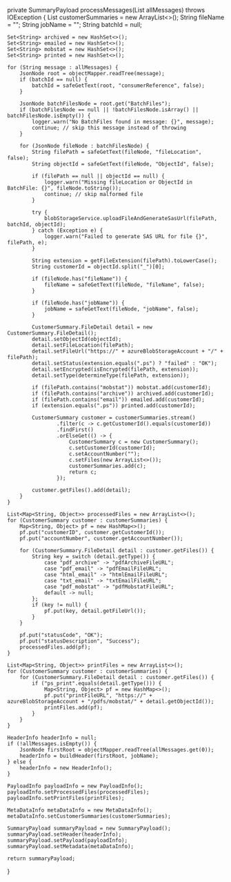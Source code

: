 private SummaryPayload processMessages(List<String> allMessages) throws IOException {
    List<CustomerSummary> customerSummaries = new ArrayList<>();
    String fileName = "";
    String jobName = "";
    String batchId = null;

    Set<String> archived = new HashSet<>();
    Set<String> emailed = new HashSet<>();
    Set<String> mobstat = new HashSet<>();
    Set<String> printed = new HashSet<>();

    for (String message : allMessages) {
        JsonNode root = objectMapper.readTree(message);
        if (batchId == null) {
            batchId = safeGetText(root, "consumerReference", false);
        }

        JsonNode batchFilesNode = root.get("BatchFiles");
        if (batchFilesNode == null || !batchFilesNode.isArray() || batchFilesNode.isEmpty()) {
            logger.warn("No BatchFiles found in message: {}", message);
            continue; // skip this message instead of throwing
        }

        for (JsonNode fileNode : batchFilesNode) {
            String filePath = safeGetText(fileNode, "fileLocation", false);
            String objectId = safeGetText(fileNode, "ObjectId", false);

            if (filePath == null || objectId == null) {
                logger.warn("Missing fileLocation or ObjectId in BatchFile: {}", fileNode.toString());
                continue; // skip malformed file
            }

            try {
                blobStorageService.uploadFileAndGenerateSasUrl(filePath, batchId, objectId);
            } catch (Exception e) {
                logger.warn("Failed to generate SAS URL for file {}", filePath, e);
            }

            String extension = getFileExtension(filePath).toLowerCase();
            String customerId = objectId.split("_")[0];

            if (fileNode.has("fileName")) {
                fileName = safeGetText(fileNode, "fileName", false);
            }

            if (fileNode.has("jobName")) {
                jobName = safeGetText(fileNode, "jobName", false);
            }

            CustomerSummary.FileDetail detail = new CustomerSummary.FileDetail();
            detail.setObjectId(objectId);
            detail.setFileLocation(filePath);
            detail.setFileUrl("https://" + azureBlobStorageAccount + "/" + filePath);
            detail.setStatus(extension.equals(".ps") ? "failed" : "OK");
            detail.setEncrypted(isEncrypted(filePath, extension));
            detail.setType(determineType(filePath, extension));

            if (filePath.contains("mobstat")) mobstat.add(customerId);
            if (filePath.contains("archive")) archived.add(customerId);
            if (filePath.contains("email")) emailed.add(customerId);
            if (extension.equals(".ps")) printed.add(customerId);

            CustomerSummary customer = customerSummaries.stream()
                    .filter(c -> c.getCustomerId().equals(customerId))
                    .findFirst()
                    .orElseGet(() -> {
                        CustomerSummary c = new CustomerSummary();
                        c.setCustomerId(customerId);
                        c.setAccountNumber("");
                        c.setFiles(new ArrayList<>());
                        customerSummaries.add(c);
                        return c;
                    });

            customer.getFiles().add(detail);
        }
    }

    List<Map<String, Object>> processedFiles = new ArrayList<>();
    for (CustomerSummary customer : customerSummaries) {
        Map<String, Object> pf = new HashMap<>();
        pf.put("customerID", customer.getCustomerId());
        pf.put("accountNumber", customer.getAccountNumber());

        for (CustomerSummary.FileDetail detail : customer.getFiles()) {
            String key = switch (detail.getType()) {
                case "pdf_archive" -> "pdfArchiveFileURL";
                case "pdf_email" -> "pdfEmailFileURL";
                case "html_email" -> "htmlEmailFileURL";
                case "txt_email" -> "txtEmailFileURL";
                case "pdf_mobstat" -> "pdfMobstatFileURL";
                default -> null;
            };
            if (key != null) {
                pf.put(key, detail.getFileUrl());
            }
        }

        pf.put("statusCode", "OK");
        pf.put("statusDescription", "Success");
        processedFiles.add(pf);
    }

    List<Map<String, Object>> printFiles = new ArrayList<>();
    for (CustomerSummary customer : customerSummaries) {
        for (CustomerSummary.FileDetail detail : customer.getFiles()) {
            if ("ps_print".equals(detail.getType())) {
                Map<String, Object> pf = new HashMap<>();
                pf.put("printFileURL", "https://" + azureBlobStorageAccount + "/pdfs/mobstat/" + detail.getObjectId());
                printFiles.add(pf);
            }
        }
    }

    HeaderInfo headerInfo = null;
    if (!allMessages.isEmpty()) {
        JsonNode firstRoot = objectMapper.readTree(allMessages.get(0));
        headerInfo = buildHeader(firstRoot, jobName);
    } else {
        headerInfo = new HeaderInfo();
    }

    PayloadInfo payloadInfo = new PayloadInfo();
    payloadInfo.setProcessedFiles(processedFiles);
    payloadInfo.setPrintFiles(printFiles);

    MetaDataInfo metaDataInfo = new MetaDataInfo();
    metaDataInfo.setCustomerSummaries(customerSummaries);

    SummaryPayload summaryPayload = new SummaryPayload();
    summaryPayload.setHeader(headerInfo);
    summaryPayload.setPayload(payloadInfo);
    summaryPayload.setMetadata(metaDataInfo);

    return summaryPayload;
}
